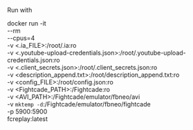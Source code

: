 Run with

docker run -it \
  --rm \
  --cpus=4 \
  -v <.ia_FILE>:/root/.ia:ro \
  -v <.youtube-upload-credentials.json>:/root/.youtube-upload-credentials.json:ro \
  -v <.client_secrets.json>:/root/.client_secrets.json:ro \
  -v <description_append.txt>:/root/description_append.txt:ro \
  -v <config_FILE>:/root/config.json:ro \
  -v <Fightcade_PATH>:/Fightcade:ro \
  -v <AVI_PATH>:/Fightcade/emulator/fbneo/avi \
  -v `mktemp -d`:/Fightcade/emulator/fbneo/fightcade \
  -p 5900:5900 \
  fcreplay:latest
